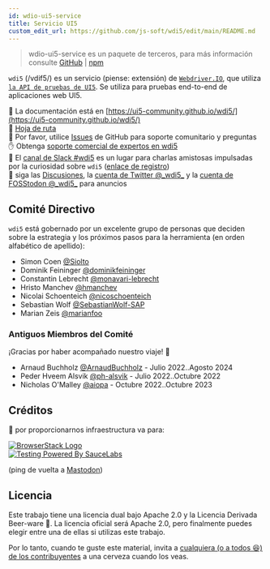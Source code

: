 ```yaml
---
id: wdio-ui5-service
title: Servicio UI5
custom_edit_url: https://github.com/js-soft/wdi5/edit/main/README.md
---
```



> wdio-ui5-service es un paquete de terceros, para más información consulte [GitHub](https://github.com/js-soft/wdi5) | [npm](https://www.npmjs.com/package/wdio-ui5-service)

`wdi5` (/vdif5/) es un servicio (piense: extensión) de [`Webdriver.IO`](https://webdriver.io), que utiliza [`la API de pruebas de UI5`](https://ui5.sap.com/#/api/sap.ui.test).
Se utiliza para pruebas end-to-end de aplicaciones web UI5.

:notebook: La documentación está en [https://ui5-community.github.io/wdi5/](https://ui5-community.github.io/wdi5/)  
:bicyclist: [Hoja de ruta](https://github.com/orgs/ui5-community/projects/2/views/1)  
:raising_hand: Por favor, utilice [Issues](https://github.com/ui5-community/wdi5/issues) de GitHub para soporte comunitario y preguntas  
:raised_hand: Obtenga [soporte comercial de expertos en wdi5](https://github.com/ui5-community/wdi5/blob/main/SUPPORT.md#commercial-support)      
:speech_balloon: El [canal de Slack #wdi5](https://openui5.slack.com/) es un lugar para charlas amistosas impulsadas por la curiosidad sobre `wdi5` ([enlace de registro](https://ui5-slack-invite.cfapps.eu10.hana.ondemand.com/))  
:mega: siga las [Discusiones](https://github.com/ui5-community/wdi5/discussions), la [cuenta de Twitter @\_wdi5\_](https://twitter.com/_wdi5_) y la [cuenta de FOSStodon @\_wdi5\_](https://fosstodon.org/@_wdi5_) para anuncios  

## Comité Directivo

`wdi5` está gobernado por un excelente grupo de personas que deciden sobre la estrategia y los próximos pasos para la herramienta (en orden alfabético de apellido):

- Simon Coen [@Siolto](https://github.com/Siolto)
- Dominik Feininger [@dominikfeininger](https://github.com/dominikfeininger)
- Constantin Lebrecht [@monavari-lebrecht](https://github.com/monavari-lebrecht)
- Hristo Manchev [@hmanchev](https://github.com/hmanchev)
- Nicolai Schoenteich [@nicoschoenteich](https://github.com/nicoschoenteich)
- Sebastian Wolf [@SebastianWolf-SAP](https://github.com/SebastianWolf-SAP)
- Marian Zeis [@marianfoo](https://github.com/marianfoo)

### Antiguos Miembros del Comité

¡Gracias por haber acompañado nuestro viaje! 🏅

- Arnaud Buchholz [@ArnaudBuchholz](https://github.com/ArnaudBuchholz) - Julio 2022..Agosto 2024
- Peder Hveem Alsvik [@ph-alsvik](https://github.com/ph-alsvik) - Julio 2022..Octubre 2022
- Nicholas O'Malley [@aiopa](https://github.com/aiopa) - Octubre 2022..Octubre 2023

## Créditos

:raised_hands: por proporcionarnos infraestructura va para:

[![BrowserStack Logo](https://d98b8t1nnulk5.cloudfront.net/production/images/layout/logo-header.png?1469004780)](https://browserstack.com)   
[![Testing Powered By SauceLabs](https://opensource.saucelabs.com/images/opensauce/powered-by-saucelabs-badge-white.png?sanitize=true "Testing Powered By SauceLabs")](https://saucelabs.com)

(ping de vuelta a <a rel="me" href="https://fosstodon.org/@_wdi5_">Mastodon</a>)

## Licencia

Este trabajo tiene una licencia dual bajo Apache 2.0 y la Licencia Derivada Beer-ware 🍺. La licencia oficial será Apache 2.0, pero finalmente puedes elegir entre una de ellas si utilizas este trabajo.

Por lo tanto, cuando te guste este material, invita a [cualquiera (o a todos 😆) de los contribuyentes](https://github.com/ui5-community/wdi5/graphs/contributors) a una cerveza cuando los veas.
